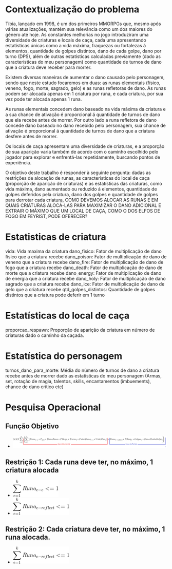 

# Contextualização do problema

Tibia, lançado em 1998, é um dos primeiros MMORPGs que, mesmo após várias atualizações, mantém sua relevância como um dos maiores do gênero até hoje. As constantes melhorias no jogo introduziram uma diversidade de criaturas e locais de caça, cada uma apresentando estatísticas únicas como a vida máxima, fraquezas ou fortalezas á elementos, quantidade de golpes distintos, dano de cada golpe, dano por turno (DPS), além de outras estatísticas calculadas previamente (dado as características do meu personagem) como quantidade de turnos de dano que a criatura deve receber para morrer.

Existem diversas maneiras de aumentar o dano causado pelo personagem, sendo que neste estudo focaremos em duas: as runas elementais (físico, veneno, fogo, morte, sagrado, gelo) e as runas refletoras de dano. As runas podem ser alocada apenas em 1 criatura por runa, e cada criatura, por sua vez pode ter alocada apenas 1 runa.

As runas elementais concedem dano baseado na vida máxima da criatura e a sua chance de ativação é proporcional á quantidade de turnos de dano que ela recebe antes de morrer. Por outro lado a runa refletora de dano concede dano baseado no dano recebido pelo personagem, sua chance de ativação é proporcional á quantidade de turnos de dano que a criatura desfere antes de morrer.

Os locais de caça apresentam uma diversidade de criaturas, e a proporção de sua aparição varia também de acordo com o caminho escolhido pelo jogador para explorar e enfrentá-las repetidamente, buscando pontos de experiência.

O objetivo deste trabalho é responder à seguinte pergunta: dadas as restrições de alocação de runas, as características do local de caça (proporção de aparição de criaturas) e as estatísticas das criaturas, como vida máxima, dano aumentado ou reduzido á elementos, quantidade de golpes deferidos pela criatura, dano dos golpes e quantidade de golpes para derrotar cada criatura, COMO DEVEMOS ALOCAR AS RUNAS E EM QUAIS CRIATURAS ALOCÁ-LAS PARA MAXIMIZAR O DANO ADICIONAL E EXTRAIR O MÁXIMO QUE UM LOCAL DE CAÇA, COMO O DOS ELFOS DE FOGO EM FEYRIST, PODE OFERECER?

# Estatisticas de criatura
vida: Vida maxima da criatura
dano_fisico: Fator de multiplicação de dano físico que a criatura recebe
dano_poison: Fator de multiplicação de dano de veneno que a criatura recebe
dano_fire: Fator de multiplicação de dano de fogo que a criatura recebe
dano_death: Fator de multiplicação de dano de morte que a criatura recebe
dano_energy: Fator de multiplicação de dano de energia que a criatura recebe
dano_holy: Fator de multiplicação de dano sagrado que a criatura recebe
dano_ice: Fator de multiplicação de dano de gelo que a criatura recebe
qtd_golpes_distintos: Quantidade de golpes distintos que a criatura pode deferir em 1 turno

# Estatísticas do local de caça
proporcao_respawn: Proporção de aparição da criatura em número de criaturas dado o caminho da caçada.

# Estatística do personagem
turnos_dano_para_morte: Média do número de turnos de dano a criatura recebe antes de morrer dado as estatisticas do meu personagem (Armas, set, rotação de magia, talentos, skills, encantamentos (imbuements), chance de dano crítico etc)

# Pesquisa Operacional

## Função Objetivo
- ![](funcao_objetivo.png)
## Restrição 1: Cada runa deve ter, no máximo, 1 criatura alocada
- ![](eq_restricao1.png)
- ![](eq_restricao1.1.png)
## Restrição 2: Cada criatura deve ter, no máximo, 1 runa alocada.
- ![](eq_restricao1.1.png)
